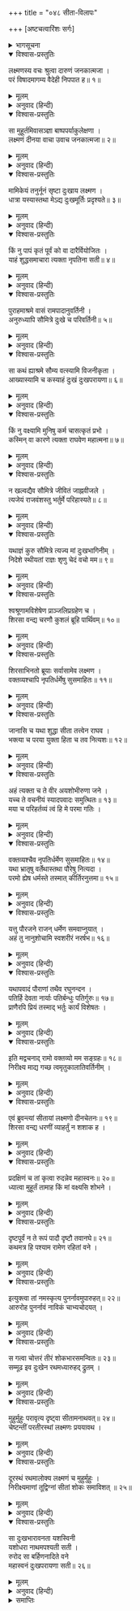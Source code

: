 +++
title = "०४८ सीता-विलापः"

+++
[अष्टचत्वारिंशः सर्गः]



<details><summary>भागसूचना</summary>

48. सीताका दुःखपूर्ण वचन, श्रीरामके लिये उनका संदेश, लक्ष्मणका जाना और सीताका रोना
</details>

<details open><summary>विश्वास-प्रस्तुतिः</summary>

लक्ष्मणस्य वचः श्रुत्वा दारुणं जनकात्मजा ।  
परं विषादमागम्य वैदेही निपपात ह॥ १॥
</details>

<details><summary>मूलम्</summary>

लक्ष्मणस्य वचः श्रुत्वा दारुणं जनकात्मजा ।  
परं विषादमागम्य वैदेही निपपात ह॥ १॥
</details>

<details><summary>अनुवाद (हिन्दी)</summary>

लक्ष्मणजीका यह कठोर वचन सुनकर जनककिशोरी सीताको बड़ा दुःख हुआ । वे मूर्च्छित होकर पृथ्वीपर गिर पड़ीं॥ १॥
</details>

<details open><summary>विश्वास-प्रस्तुतिः</summary>

सा मुहूर्तमिवासञ्ज्ञा बाष्पपर्याकुलेक्षणा ।  
लक्ष्मणं दीनया वाचा उवाच जनकात्मजा॥ २॥
</details>

<details><summary>मूलम्</summary>

सा मुहूर्तमिवासञ्ज्ञा बाष्पपर्याकुलेक्षणा ।  
लक्ष्मणं दीनया वाचा उवाच जनकात्मजा॥ २॥
</details>

<details><summary>अनुवाद (हिन्दी)</summary>

दो घड़ीतक उन्हें होश नहीं हुआ । उनके नेत्रोंसे आँसुओंकी अजस्र धारा बहती रही । फिर होशमें आनेपर जनककिशोरी दीन वाणीमें लक्ष्मणसे बोलीं—॥ २॥
</details>

<details open><summary>विश्वास-प्रस्तुतिः</summary>

मामिकेयं तनुर्नूनं सृष्टा दुःखाय लक्ष्मण ।  
धात्रा यस्यास्तथा मेऽद्य दुःखमूर्तिः प्रदृश्यते॥ ३॥
</details>

<details><summary>मूलम्</summary>

मामिकेयं तनुर्नूनं सृष्टा दुःखाय लक्ष्मण ।  
धात्रा यस्यास्तथा मेऽद्य दुःखमूर्तिः प्रदृश्यते॥ ३॥
</details>

<details><summary>अनुवाद (हिन्दी)</summary>

‘लक्ष्मण! निश्चय ही विधाताने मेरे शरीरको केवल दुःख भोगनेके लिये ही रचा है । इसीलिये आज सारे दुःखोंका समूह मूर्तिमान् होकर मुझे दर्शन दे रहा है॥ ३॥
</details>

<details open><summary>विश्वास-प्रस्तुतिः</summary>

किं नु पापं कृतं पूर्वं को वा दारैर्वियोजितः ।  
याहं शुद्धसमाचारा त्यक्ता नृपतिना सती॥ ४॥
</details>

<details><summary>मूलम्</summary>

किं नु पापं कृतं पूर्वं को वा दारैर्वियोजितः ।  
याहं शुद्धसमाचारा त्यक्ता नृपतिना सती॥ ४॥
</details>

<details><summary>अनुवाद (हिन्दी)</summary>

‘मैंने पूर्वजन्ममें कौन-सा ऐसा पाप किया था अथवा किसका स्त्रीसे विछोह कराया था, जो शुद्ध आचरणवाली होनेपर भी महाराजने मुझे त्याग दिया है॥ ४॥
</details>

<details open><summary>विश्वास-प्रस्तुतिः</summary>

पुराहमाश्रमे वासं रामपादानुवर्तिनी ।  
अनुरुध्यापि सौमित्रे दुःखे च परिवर्तिनी॥ ५॥
</details>

<details><summary>मूलम्</summary>

पुराहमाश्रमे वासं रामपादानुवर्तिनी ।  
अनुरुध्यापि सौमित्रे दुःखे च परिवर्तिनी॥ ५॥
</details>

<details><summary>अनुवाद (हिन्दी)</summary>

‘सुमित्रानन्दन! पहले मैंने वनवासके दुःखमें पड़कर भी उसे सहकर श्रीरामके चरणोंका अनुसरण करते हुए आश्रममें रहना पसंद किया था॥ ५॥
</details>

<details open><summary>विश्वास-प्रस्तुतिः</summary>

सा कथं ह्याश्रमे सौम्य वत्स्यामि विजनीकृता ।  
आख्यास्यामि च कस्याहं दुःखं दुःखपरायणा॥ ६॥
</details>

<details><summary>मूलम्</summary>

सा कथं ह्याश्रमे सौम्य वत्स्यामि विजनीकृता ।  
आख्यास्यामि च कस्याहं दुःखं दुःखपरायणा॥ ६॥
</details>

<details><summary>अनुवाद (हिन्दी)</summary>

‘किंतु सौम्य! अब मैं अकेली प्रियजनोंसे रहित हो किस तरह आश्रममें निवास करूँगी? और दुःखमें पड़नेपर किससे अपना दुःख कहूँगी॥ ६॥
</details>

<details open><summary>विश्वास-प्रस्तुतिः</summary>

किं नु वक्ष्यामि मुनिषु कर्म चासत्कृतं प्रभो ।  
कस्मिन् वा कारणे त्यक्ता राघवेण महात्मना॥ ७॥
</details>

<details><summary>मूलम्</summary>

किं नु वक्ष्यामि मुनिषु कर्म चासत्कृतं प्रभो ।  
कस्मिन् वा कारणे त्यक्ता राघवेण महात्मना॥ ७॥
</details>

<details><summary>अनुवाद (हिन्दी)</summary>

‘प्रभो! यदि मुनिजन मुझसे पूछेंगे कि महात्मा श्रीरघुनाथजीने किस अपराधपर तुम्हें त्याग दिया है तो मैं उन्हें अपना कौन-सा अपराध बताऊँगी॥ ७॥
</details>

<details open><summary>विश्वास-प्रस्तुतिः</summary>

न खल्वद्यैव सौमित्रे जीवितं जाह्नवीजले ।  
त्यजेयं राजवंशस्तु भर्तुर्मे परिहास्यते॥ ८॥
</details>

<details><summary>मूलम्</summary>

न खल्वद्यैव सौमित्रे जीवितं जाह्नवीजले ।  
त्यजेयं राजवंशस्तु भर्तुर्मे परिहास्यते॥ ८॥
</details>

<details><summary>अनुवाद (हिन्दी)</summary>

‘सुमित्राकुमार! मैं अपने जीवनको अभी गङ्गाजीके जलमें विसर्जन कर देती; किंतु इस समय ऐसा अभी नहीं कर सकूँगी; क्योंकि ऐसा करनेसे मेरे पतिदेवका राजवंश नष्ट हो जायगा॥ ८॥
</details>

<details open><summary>विश्वास-प्रस्तुतिः</summary>

यथाज्ञं कुरु सौमित्रे त्यज्य मां दुःखभागिनीम् ।  
निदेशे स्थीयतां राज्ञः शृणु चेदं वचो मम॥ ९॥
</details>

<details><summary>मूलम्</summary>

यथाज्ञं कुरु सौमित्रे त्यज्य मां दुःखभागिनीम् ।  
निदेशे स्थीयतां राज्ञः शृणु चेदं वचो मम॥ ९॥
</details>

<details><summary>अनुवाद (हिन्दी)</summary>

‘किंतु सुमित्रानन्दन! तुम तो वही करो, जैसी महाराजने तुम्हें आज्ञा दी है । तुम मुझ दुःखियाको यहाँ छोड़कर महाराजकी आज्ञाके पालनमें ही स्थिर रहो और मेरी यह बात सुनो—॥ ९॥
</details>

<details open><summary>विश्वास-प्रस्तुतिः</summary>

श्वश्रूणामविशेषेण प्राञ्जलिप्रग्रहेण च ।  
शिरसा वन्द्य चरणौ कुशलं ब्रूहि पार्थिवम्॥ १०॥
</details>

<details><summary>मूलम्</summary>

श्वश्रूणामविशेषेण प्राञ्जलिप्रग्रहेण च ।  
शिरसा वन्द्य चरणौ कुशलं ब्रूहि पार्थिवम्॥ १०॥
</details>

<details><summary>अनुवाद (हिन्दी)</summary>

‘मेरी सब सासुओंको समानरूपसे हाथ जोड़कर मेरी ओरसे उनके चरणोंमें प्रणाम करना । साथ ही महाराजके भी चरणोंमें मस्तक नवाकर मेरी ओरसे उनकी कुशल पूछना॥ १०॥
</details>

<details open><summary>विश्वास-प्रस्तुतिः</summary>

शिरसाभिनतो ब्रूयाः सर्वासामेव लक्ष्मण ।  
वक्तव्यश्चापि नृपतिर्धर्मेषु सुसमाहितः॥ ११॥
</details>

<details><summary>मूलम्</summary>

शिरसाभिनतो ब्रूयाः सर्वासामेव लक्ष्मण ।  
वक्तव्यश्चापि नृपतिर्धर्मेषु सुसमाहितः॥ ११॥
</details>

<details><summary>अनुवाद (हिन्दी)</summary>

‘लक्ष्मण! तुम अन्तःपुरकी सभी वन्दनीया स्त्रियोंको मेरी ओरसे प्रणाम करके मेरा समाचार उन्हें सुना देना तथा जो सदा धर्मपालनके लिये सावधान रहते हैं, उन महाराजको भी मेरा यह संदेश सुना देना॥ ११॥
</details>

<details open><summary>विश्वास-प्रस्तुतिः</summary>

जानासि च यथा शुद्धा सीता तत्त्वेन राघव ।  
भक्त्या च परया युक्ता हिता च तव नित्यशः॥ १२॥
</details>

<details><summary>मूलम्</summary>

जानासि च यथा शुद्धा सीता तत्त्वेन राघव ।  
भक्त्या च परया युक्ता हिता च तव नित्यशः॥ १२॥
</details>

<details><summary>अनुवाद (हिन्दी)</summary>

‘रघुनन्दन । वास्तवमें तो आप जानते ही हैं कि सीता शुद्धचरित्रा है । सर्वदा ही आपके हितमें तत्पर रहती है और आपके प्रति परम प्रेमभक्ति रखनेवाली है॥ १२॥
</details>

<details open><summary>विश्वास-प्रस्तुतिः</summary>

अहं त्यक्ता च ते वीर अयशोभीरुणा जने ।  
यच्च ते वचनीयं स्यादपवादः समुत्थितः॥ १३॥  
मया च परिहर्तव्यं त्वं हि मे परमा गतिः ।
</details>

<details><summary>मूलम्</summary>

अहं त्यक्ता च ते वीर अयशोभीरुणा जने ।  
यच्च ते वचनीयं स्यादपवादः समुत्थितः॥ १३॥  
मया च परिहर्तव्यं त्वं हि मे परमा गतिः ।
</details>

<details><summary>अनुवाद (हिन्दी)</summary>

‘वीर! आपने अपयशसे डरकर ही मुझे त्यागा है; अतः लोगोंमें आपकी जो निन्दा हो रही है अथवा मेरे कारण जो अपवाद फैल रहा है, उसे दूर करना मेरा भी कर्तव्य है; क्योंकि मेरे परम आश्रय आप ही हैं॥ १३ १/२॥
</details>

<details open><summary>विश्वास-प्रस्तुतिः</summary>

वक्तव्यश्चैव नृपतिर्धर्मेण सुसमाहितः॥ १४॥  
यथा भ्रातृषु वर्तेथास्तथा पौरेषु नित्यदा ।  
परमो ह्येष धर्मस्ते तस्मात् कीर्तिरनुत्तमा॥ १५॥
</details>

<details><summary>मूलम्</summary>

वक्तव्यश्चैव नृपतिर्धर्मेण सुसमाहितः॥ १४॥  
यथा भ्रातृषु वर्तेथास्तथा पौरेषु नित्यदा ।  
परमो ह्येष धर्मस्ते तस्मात् कीर्तिरनुत्तमा॥ १५॥
</details>

<details><summary>अनुवाद (हिन्दी)</summary>

‘लक्ष्मण! तुम महाराजसे कहना कि आप धर्मपूर्वक बड़ी सावधानीसे रहकर पुरवासियोंके साथ वैसा ही बर्ताव करें, जैसा अपने भाइयोंके साथ करते हैं । यही आपका परम धर्म है और इसीसे आपको परम उत्तम यशकी प्राप्ति हो सकती है॥ १४-१५॥
</details>

<details open><summary>विश्वास-प्रस्तुतिः</summary>

यत्तु पौरजने राजन् धर्मेण समवाप्नुयात् ।  
अहं तु नानुशोचामि स्वशरीरं नरर्षभ॥ १६॥
</details>

<details><summary>मूलम्</summary>

यत्तु पौरजने राजन् धर्मेण समवाप्नुयात् ।  
अहं तु नानुशोचामि स्वशरीरं नरर्षभ॥ १६॥
</details>

<details><summary>अनुवाद (हिन्दी)</summary>

‘राजन्! पुरवासियोंके प्रति धर्मानुकूल आचरण करनेसे जो पुण्य प्राप्त होगा, वही आपके लिये उत्तम धर्म और कीर्ति है । पुरुषोत्तम! मुझे अपने शरीरके लिये कुछ भी चिन्ता नहीं है॥ १६॥
</details>

<details open><summary>विश्वास-प्रस्तुतिः</summary>

यथापवादं पौराणां तथैव रघुनन्दन ।  
पतिर्हि देवता नार्याः पतिर्बन्धुः पतिर्गुरुः॥ १७॥  
प्राणैरपि प्रियं तस्माद् भर्तुः कार्यं विशेषतः ।
</details>

<details><summary>मूलम्</summary>

यथापवादं पौराणां तथैव रघुनन्दन ।  
पतिर्हि देवता नार्याः पतिर्बन्धुः पतिर्गुरुः॥ १७॥  
प्राणैरपि प्रियं तस्माद् भर्तुः कार्यं विशेषतः ।
</details>

<details><summary>अनुवाद (हिन्दी)</summary>

‘रघुनन्दन! जिस तरह पुरवासियोंके अपवादसे बचकर रहा जा सके, उसी तरह आप रहें । स्त्रीके लिये तो पति ही देवता है, पति ही बन्धु है, पति ही गुरु है । इसलिये उसे प्राणोंकी बाजी लगाकर भी विशेषरूपसे पतिका प्रिय करना चाहिये॥ १७ १/२॥
</details>

<details open><summary>विश्वास-प्रस्तुतिः</summary>

इति मद्वचनाद् रामो वक्तव्यो मम सङ्ग्रहः॥ १८॥  
निरीक्ष्य माद्य गच्छ त्वमृतुकालातिवर्तिनीम् ।
</details>

<details><summary>मूलम्</summary>

इति मद्वचनाद् रामो वक्तव्यो मम सङ्ग्रहः॥ १८॥  
निरीक्ष्य माद्य गच्छ त्वमृतुकालातिवर्तिनीम् ।
</details>

<details><summary>अनुवाद (हिन्दी)</summary>

‘मेरी ओरसे सारी बातें तुम श्रीरघुनाथजीसे कहना और आज तुम भी मुझे देख जाओ । मैं इस समय ऋतुकालका उल्लङ्घन करके गर्भवती हो चुकी हूँ’॥ १८ १/२॥
</details>

<details open><summary>विश्वास-प्रस्तुतिः</summary>

एवं ब्रुवन्त्यां सीतायां लक्ष्मणो दीनचेतनः॥ १९॥  
शिरसा वन्द्य धरणीं व्याहर्तुं न शशाक ह ।
</details>

<details><summary>मूलम्</summary>

एवं ब्रुवन्त्यां सीतायां लक्ष्मणो दीनचेतनः॥ १९॥  
शिरसा वन्द्य धरणीं व्याहर्तुं न शशाक ह ।
</details>

<details><summary>अनुवाद (हिन्दी)</summary>

सीताके इस प्रकार कहनेपर लक्ष्मणका मन बहुत दुःखी हो गया । उन्होंने धरतीपर माथा टेककर प्रणाम किया । उस समय उनके मुखसे कोई भी बात नहीं निकल सकी॥ १९ १/२॥
</details>

<details open><summary>विश्वास-प्रस्तुतिः</summary>

प्रदक्षिणं च तां कृत्वा रुदन्नेव महास्वनः॥ २०॥  
ध्यात्वा मुहूर्तं तामाह किं मां वक्ष्यसि शोभने ।
</details>

<details><summary>मूलम्</summary>

प्रदक्षिणं च तां कृत्वा रुदन्नेव महास्वनः॥ २०॥  
ध्यात्वा मुहूर्तं तामाह किं मां वक्ष्यसि शोभने ।
</details>

<details><summary>अनुवाद (हिन्दी)</summary>

उन्होंने जोर-जोरसे रोते हुए ही सीता माताकी परिक्रमा की और दो घड़ीतक सोच-विचारकर उनसे कहा—‘शोभने! आप यह मुझसे क्या कह रही हैं?॥
</details>

<details open><summary>विश्वास-प्रस्तुतिः</summary>

दृष्टपूर्वं न ते रूपं पादौ दृष्टौ तवानघे॥ २१॥  
कथमत्र हि पश्याम रामेण रहितां वने ।
</details>

<details><summary>मूलम्</summary>

दृष्टपूर्वं न ते रूपं पादौ दृष्टौ तवानघे॥ २१॥  
कथमत्र हि पश्याम रामेण रहितां वने ।
</details>

<details><summary>अनुवाद (हिन्दी)</summary>

‘निष्पाप पतिव्रते! मैंने पहले भी आपका सम्पूर्ण रूप कभी नहीं देखा है । केवल आपके चरणोंके ही दर्शन किये हैं । फिर आज यहाँ वनके भीतर श्रीरामचन्द्रजीकी अनुपस्थितिमें मैं आपकी ओर कैसे देख सकता हूँ’॥ २१ १/२॥
</details>

<details open><summary>विश्वास-प्रस्तुतिः</summary>

इत्युक्त्वा तां नमस्कृत्य पुनर्नावमुपारुहत्॥ २२॥  
आरुरोह पुनर्नावं नाविकं चाभ्यचोदयत् ।
</details>

<details><summary>मूलम्</summary>

इत्युक्त्वा तां नमस्कृत्य पुनर्नावमुपारुहत्॥ २२॥  
आरुरोह पुनर्नावं नाविकं चाभ्यचोदयत् ।
</details>

<details><summary>अनुवाद (हिन्दी)</summary>

यह कहकर उन्होंने सीताजीको पुनः प्रणाम किया और फिर वे नावपर चढ़ गये । नावपर चढ़कर उन्होंने मल्लाहको उसे चलानेकी आज्ञा दी॥ २२ १/२॥
</details>

<details open><summary>विश्वास-प्रस्तुतिः</summary>

स गत्वा चोत्तरं तीरं शोकभारसमन्वितः॥ २३॥  
सम्मूढ इव दुःखेन रथमध्यारुहद् द्रुतम् ।
</details>

<details><summary>मूलम्</summary>

स गत्वा चोत्तरं तीरं शोकभारसमन्वितः॥ २३॥  
सम्मूढ इव दुःखेन रथमध्यारुहद् द्रुतम् ।
</details>

<details><summary>अनुवाद (हिन्दी)</summary>

शोकके भारसे दबे हुए लक्ष्मण गङ्गाजीके उत्तरी तटपर पहुँचकर दुःखके कारण अचेत-से हो गये और उसी अवस्थामें जल्दीसे रथपर चढ़ गये॥ २३ १/२॥
</details>

<details open><summary>विश्वास-प्रस्तुतिः</summary>

मुहुर्मुहुः परावृत्य दृष्ट्वा सीतामनाथवत्॥ २४॥  
चेष्टन्तीं परतीरस्थां लक्ष्मणः प्रययावथ ।
</details>

<details><summary>मूलम्</summary>

मुहुर्मुहुः परावृत्य दृष्ट्वा सीतामनाथवत्॥ २४॥  
चेष्टन्तीं परतीरस्थां लक्ष्मणः प्रययावथ ।
</details>

<details><summary>अनुवाद (हिन्दी)</summary>

सीता गङ्गाजीके दूसरे तटपर अनाथकी तरह रोती हुई धरतीपर लोट रही थीं । लक्ष्मण बार-बार मुँह घुमाकर उनकी ओर देखते हुए चल दिये॥ २४ १/२॥
</details>

<details open><summary>विश्वास-प्रस्तुतिः</summary>

दूरस्थं रथमालोक्य लक्ष्मणं च मुहुर्मुहुः ।  
निरीक्ष्यमाणां तूद्विग्नां सीतां शोकः समाविशत् ॥ २५॥
</details>

<details><summary>मूलम्</summary>

दूरस्थं रथमालोक्य लक्ष्मणं च मुहुर्मुहुः ।  
निरीक्ष्यमाणां तूद्विग्नां सीतां शोकः समाविशत् ॥ २५॥
</details>

<details><summary>अनुवाद (हिन्दी)</summary>

रथ और लक्ष्मण क्रमशः दूर होते गये । सीता उनकी ओर बारम्बार देखकर उद्विग्न हो उठीं । उनके अदृश्य होते ही उनपर गहरा शोक छा गया॥ २५॥
</details>

<details open><summary>विश्वास-प्रस्तुतिः</summary>

सा दुःखभारावनता यशस्विनी  
यशोधरा नाथमपश्यती सती ।  
रुरोद सा बर्हिणनादिते वने  
महास्वनं दुःखपरायणा सती॥ २६॥
</details>

<details><summary>मूलम्</summary>

सा दुःखभारावनता यशस्विनी  
यशोधरा नाथमपश्यती सती ।  
रुरोद सा बर्हिणनादिते वने  
महास्वनं दुःखपरायणा सती॥ २६॥
</details>

<details><summary>अनुवाद (हिन्दी)</summary>

अब उन्हें कोई भी अपना रक्षक नहीं दिखायी दिया । अतः यशको धारण करनेवाली वे यशस्विनी सती सीता दुःखके भारी भारसे दबकर चिन्तामग्न हो मयूरोंके कलनादसे गूँजते हुए उस वनमें जोर-जोरसे रोने लगीं॥
</details>

<details><summary>समाप्तिः</summary>

इत्यार्षे श्रीमद्रामायणे वाल्मीकीये आदिकाव्ये उत्तरकाण्डेऽष्टचत्वारिंशः सर्गः॥ ४८॥  
इस प्रकार श्रीवाल्मीकिनिर्मित आर्षरामायण आदिकाव्यके उत्तरकाण्डमें अड़तालीसवाँ सर्ग पूरा हुआ॥ ४८॥
</details>

